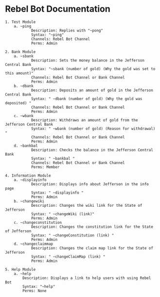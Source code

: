 # Rebel Bot Documentation

	1. Test Module
		a. ~ping
				Description: Replies with "~pong"
				Syntax: "~ping"
				Channels: Rebel Bot Channel
				Perms: Admin

	2. Bank Module
		a. ~sbank 
				Description: Sets the money balance in the Jefferson Central Bank
				Syntax: "~sbank (number of gold) (Why the gold was set to this amount)"
				Channels: Rebel Bot Channel or Bank Channel
				Perms: Admin
		b. ~dbank 
				Description: Deposits an amount of gold in the Jefferson Central Bank
				Syntax: " ~dbank (number of gold) (Why the gold was deposited) "
				Channels: Rebel Bot Channel or Bank Channel
				Perms: Admin
		c. ~wbank  
				Description: Withdraws an amount of gold from the Jefferson Central Bank
				Syntax: " ~wbank (number of gold) (Reason for withdrawal) "
				Channels: Rebel Bot Channel or Bank Channel
				Perms: Admin
		d. ~bankbal
				Description: Checks the balance in the Jefferson Central Bank
				Syntax: " ~bankbal "
				Channels: Rebel Bot Channel or Bank Channel
				Perms: Member

	4. Information Module
		a. ~displayinfo
				Description: Displays info about Jefferson in the info page
				Syntax: " ~displayinfo "
				Perms: Admin
		b. ~changewiki
				Description: Changes the wiki link for the State of Jefferson
				Syntax: " ~changeWiki (link)"
				Perms: Admin
		c. ~changeconstitution
				Description: Changes the constitution link for the State of Jefferson
				Syntax: " ~changeConstitution (link) "
				Perms: Admin
		d. ~changeclaimmap
				Description: Changes the claim map link for the State of Jefferson
				Syntax: " ~changeClaimMap (link) "
				Perms: Admin

	5. Help Module
		a. ~help
			Description: Displays a link to help users with using Rebel Bot
			Syntax: "~help"
			Perms: None

